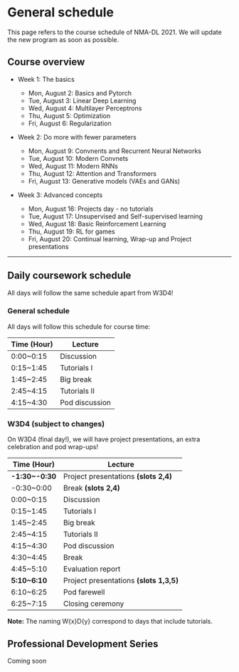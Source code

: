 # General schedule

This page refers to the course schedule of NMA-DL 2021. We will update the new program as soon as possible.

## Course overview

* Week 1: The basics
    * Mon, August 2: Basics and Pytorch
    * Tue, August 3: Linear Deep Learning
    * Wed, August 4: Multilayer Perceptrons
    * Thu, August 5: Optimization
    * Fri, August 6: Regularization
     
* Week 2: Do more with fewer parameters
    * Mon, August 9: Convnents and Recurrent Neural Networks
    * Tue, August 10: Modern Convnets
    * Wed, August 11: Modern RNNs
    * Thu, August 12: Attention and Transformers
    * Fri, August 13: Generative models (VAEs and GANs)
    
* Week 3: Advanced concepts
    * Mon, August 16: Projects day -  no tutorials
    * Tue, August 17: Unsupervised and Self-supervised learning
    * Wed, August 18: Basic Reinforcement Learning
    * Thu, August 19: RL for games
    * Fri, August 20: Continual learning, Wrap-up and Project presentations
----

## Daily coursework schedule
All days will follow the same schedule apart from W3D4!

### General schedule
All days will follow this schedule for course time:
 
|    Time (Hour)   |    Lecture                            |
|------------------|---------------------------------------|
|    0:00~0:15     |    Discussion                         |
|    0:15~1:45     |    Tutorials I                        |
|    1:45~2:45     |    Big break                          |
|    2:45~4:15     |    Tutorials II                       |
|    4:15~4:30     |    Pod discussion                     |


### W3D4 (subject to changes)
On W3D4 (final day!), we will have project presentations, an extra celebration and pod wrap-ups!

|    Time (Hour)   |    Lecture                                |
|------------------|-------------------------------------------|
| **-1:30~-0:30**  |    Project presentations **(slots 2,4)**  |
|   -0:30~0:00     |    Break  **(slots 2,4)**                 |
|    0:00~0:15     |    Discussion                             |
|    0:15~1:45     |    Tutorials I                            |
|    1:45~2:45     |    Big break                              |
|    2:45~4:15     |    Tutorials II                           |
|    4:15~4:30     |    Pod discussion                         |
|    4:30~4:45     |    Break                                  |
|    4:45~5:10     |    Evaluation report                      |
|  **5:10~6:10**   |    Project presentations **(slots 1,3,5)**|
|    6:10~6:25     |    Pod farewell                           |
|    6:25~7:15     |    Closing ceremony                       |


**Note:** The naming W{x}D{y} correspond to days that include tutorials.

## Professional Development Series
Coming soon
